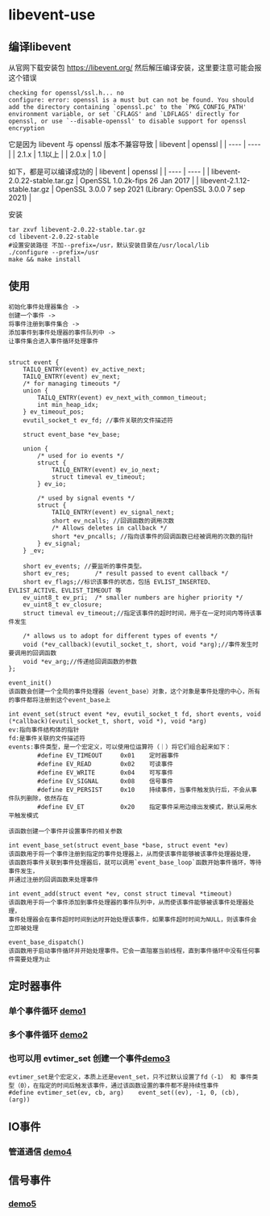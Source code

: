 # libevent-use

## 编译libevent
从官网下载安装包  https://libevent.org/
然后解压编译安装，这里要注意可能会报这个错误
```
checking for openssl/ssl.h... no
configure: error: openssl is a must but can not be found. You should add the directory containing `openssl.pc' to the `PKG_CONFIG_PATH' environment variable, or set `CFLAGS' and `LDFLAGS' directly for openssl, or use `--disable-openssl' to disable support for openssl encryption
```
它是因为 libevent 与 openssl 版本不兼容导致
|  libevent   | openssl  |
|  ----  | ----  |
| 2.1.x  | 1.1以上 |
| 2.0.x  | 1.0 |

如下，都是可以编译成功的
|  libevent   | openssl  |
|  ----  | ----  |
| libevent-2.0.22-stable.tar.gz  | OpenSSL 1.0.2k-fips  26 Jan 2017 |
| libevent-2.1.12-stable.tar.gz  | OpenSSL 3.0.0 7 sep 2021 (Library: OpenSSL 3.0.0 7 sep 2021) |

安装
```
tar zxvf libevent-2.0.22-stable.tar.gz
cd libevent-2.0.22-stable
#设置安装路径 不加--prefix=/usr，默认安装目录在/usr/local/lib
./configure --prefix=/usr
make && make install
```
## 使用
```
初始化事件处理器集合 -> 
创建一个事件 -> 
将事件注册到事件集合 -> 
添加事件到事件处理器的事件队列中 ->  
让事件集合进入事件循环处理事件

```
```

struct event {
	TAILQ_ENTRY(event) ev_active_next;
	TAILQ_ENTRY(event) ev_next;
	/* for managing timeouts */
	union {
		TAILQ_ENTRY(event) ev_next_with_common_timeout;
		int min_heap_idx;
	} ev_timeout_pos;
	evutil_socket_t ev_fd; //事件关联的文件描述符

	struct event_base *ev_base;  

	union {
		/* used for io events */
		struct {
			TAILQ_ENTRY(event) ev_io_next;
			struct timeval ev_timeout;
		} ev_io;

		/* used by signal events */
		struct {
			TAILQ_ENTRY(event) ev_signal_next;
			short ev_ncalls; //回调函数的调用次数
			/* Allows deletes in callback */
			short *ev_pncalls; //指向该事件的回调函数已经被调用的次数的指针
		} ev_signal;
	} _ev;

	short ev_events; //要监听的事件类型。
	short ev_res;		/* result passed to event callback */
	short ev_flags;//标识该事件的状态，包括 EVLIST_INSERTED、EVLIST_ACTIVE、EVLIST_TIMEOUT 等
	ev_uint8_t ev_pri;	/* smaller numbers are higher priority */
	ev_uint8_t ev_closure;
	struct timeval ev_timeout;//指定该事件的超时时间，用于在一定时间内等待该事件发生

	/* allows us to adopt for different types of events */
	void (*ev_callback)(evutil_socket_t, short, void *arg);//事件发生时要调用的回调函数
	void *ev_arg;//传递给回调函数的参数
};
```
```
event_init()
该函数会创建一个全局的事件处理器（event_base）对象，这个对象是事件处理的中心，所有的事件都将注册到这个event_base上
```
```
int event_set(struct event *ev, evutil_socket_t fd, short events, void (*callback)(evutil_socket_t, short, void *), void *arg)
ev:指向事件结构体的指针
fd:是事件关联的文件描述符
events:事件类型，是一个宏定义，可以使用位运算符（｜）将它们组合起来如下：
        #define EV_TIMEOUT     0x01    定时器事件
        #define EV_READ        0x02    可读事件
        #define EV_WRITE       0x04    可写事件 
        #define EV_SIGNAL      0x08    信号事件
        #define EV_PERSIST     0x10    持续事件，当事件触发执行后，不会从事件队列删除，依然存在
        #define EV_ET          0x20    指定事件采用边缘出发模式，默认采用水平触发模式

该函数创建一个事件并设置事件的相关参数
```
```
int event_base_set(struct event_base *base, struct event *ev)
该函数用于将一个事件注册到指定的事件处理器上，从而使该事件能够被该事件处理器处理，
该函数将事件关联到事件处理器后，就可以调用`event_base_loop`函数开始事件循环，等待事件发生，
并通过注册的回调函数来处理事件

```
```
int event_add(struct event *ev, const struct timeval *timeout)
该函数用于将一个事件添加到事件处理器的事件队列中，从而使该事件能够被该事件处理器处理，
事件处理器会在事件超时时间到达时开始处理该事件，如果事件超时时间为NULL，则该事件会立即被处理
```
```
event_base_dispatch()
该函数用于启动事件循环并开始处理事件。它会一直阻塞当前线程，直到事件循环中没有任何事件需要处理为止

```
## 定时器事件
### 单个事件循环 [demo1](https://github.com/neilyoguo/libevent-use/tree/main/demo1)
### 多个事件循环 [demo2](https://github.com/neilyoguo/libevent-use/tree/main/demo2)
### 也可以用 evtimer_set 创建一个事件[demo3](https://github.com/neilyoguo/libevent-use/tree/main/demo3)

```
evtimer_set是个宏定义，本质上还是event_set，只不过默认设置了fd（-1） 和 事件类型（0），在指定的时间后触发该事件，通过该函数设置的事件都不是持续性事件
#define evtimer_set(ev, cb, arg)	event_set((ev), -1, 0, (cb), (arg))

```
## IO事件

### 管道通信 [demo4](https://github.com/neilyoguo/libevent-use/tree/main/demo4)

## 信号事件
### [demo5]()